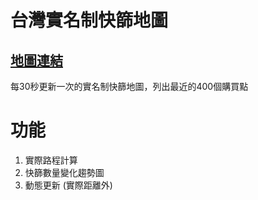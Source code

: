 # 台灣實名制快篩地圖
## [地圖連結](https://a15923647.github.io/realtime_antigen_test/)
每30秒更新一次的實名制快篩地圖，列出最近的400個購買點
# 功能
1. 實際路程計算
2. 快篩數量變化趨勢圖
3. 動態更新 (實際距離外)
